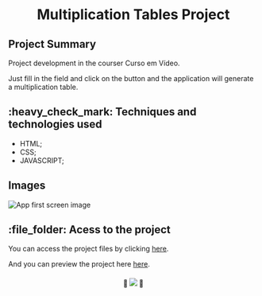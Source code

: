 <h1 align="center">Multiplication Tables Project</h1>
<h2>Project Summary</h2>
<p>Project development in the courser Curso em Vídeo.</p>
<p>Just fill in the field and click on the button and the application will generate a multiplication table.</p> 
<h2>:heavy_check_mark:  Techniques and technologies used</h2>
<ul>
 <li>HTML;</li>
 <li>CSS;</li>
 <li>JAVASCRIPT;</li>
</ul>
<h2>Images</h2>
<img src="https://user-images.githubusercontent.com/97169087/193833224-307c3b9f-6bf5-41af-bbb9-58e02a224ea9.png" alt="App first screen image"/>

<h2>:file_folder: Acess to the project</h2>

<p>You can access the project files by clicking <a href="https://github.com/PHDevss/Projeto-Tabuada/">here</a>.</p> 
<p>And you can preview the project here <a href="https://phdevss.github.io/Projeto-Tabuada/" target="_blank">here</a>.</p> 
<h4 align="center"> 
  🚧 <img src="http://img.shields.io/static/v1?label=STATUS&message=FINISHED&color=GREEN&style=for-the-badge" /> 🚧
</h4>
